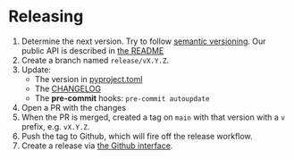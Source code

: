 # Releasing

1. Determine the next version. Try to follow [semantic versioning](https://semver.org/).
   Our public API is described in [the README](./README.md#versioning)
2. Create a branch named `release/vX.Y.Z`.
3. Update:
   - The version in [pyproject.toml](./pyproject.toml)
   - The [CHANGELOG](./CHANGELOG.md)
   - The **pre-commit** hooks: `pre-commit autoupdate`
4. Open a PR with the changes
5. When the PR is merged, created a tag on `main` with that version with a `v` prefix, e.g. `vX.Y.Z`.
6. Push the tag to Github, which will fire off the release workflow.
7. Create a release via [the Github interface](https://github.com/gadomski/antimeridian/releases).
